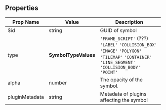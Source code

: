 ## Properties

| Prop Name | Value | Description |
| --------------------- | ------ | ------------------- |
| $id | string | GUID of symbol |
| type | **SymbolTypeValues** | `'FRAME_SCRIPT'` (???) `'LABEL'` `'COLLISION_BOX'` `'IMAGE'` `'POLYGON'` `'TILEMAP'` `'CONTAINER'` `'LINE_SEGMENT'` `'COLLISION_BODY'` `'POINT'` |
| alpha | number | The opacity of the symbol. |
| pluginMetadata | string | Metadata of plugins affecting the symbol |
